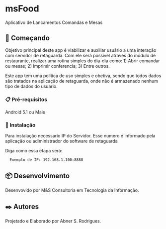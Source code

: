 # msFood

  Aplicativo de Lancamentos Comandas e Mesas

## 🚀 Começando

  Objetivo principal deste app é viabilizar e auxiliar usuário a uma interação com servidor de retaguarda. Com ele será possivel atraves do módulo de
  restaurante, realizar uma rotina simples do dia-dia como:
    1) Abrir comandar ou mesas;
    2) Imprimir conferencia;
    3) Entre outros.

  Este app tem uma politica de uso simples e obetiva, sendo que todos dados são tratados na aplicação de retaguarda, onde não é armazenado
  nenhum tipo de dados do usuario.

### 📋 Pré-requisitos

  Android 5.1 ou Mais


### 🔧 Instalação

  Para instalação necessario IP do Servidor. Esse numero é informado pela aplicação ou adiministrador do software de retaguarda

Diga como essa etapa será:

```
  Exemplo de IP: 192.168.1.100:8888
```


## 📦 Desenvolvimento 

  Desenvovido por M&S Consultoria em Tecnologia da Informação.

## ✒️ Autores

  Projetado e Elaborado por Abner S. Rodrigues.
